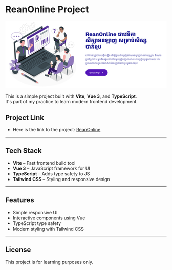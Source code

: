 # ReanOnline Project

![Project Logo](./src/assets/reanonlines.png)

This is a simple project built with **Vite**, **Vue 3**, and **TypeScript**.  
It's part of my practice to learn modern frontend development.

## Project Link  

- Here is the link to the project: [ReanOnline](https://reanonline-website.vercel.app/)
---

## Tech Stack

- **Vite** – Fast frontend build tool  
- **Vue 3** – JavaScript framework for UI  
- **TypeScript** – Adds type safety to JS  
- **Tailwind CSS** – Styling and responsive design   

---

## Features

- Simple responsive UI  
- Interactive components using Vue  
- TypeScript type safety  
- Modern styling with Tailwind CSS  

---

## License

This project is for learning purposes only.
